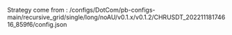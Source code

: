 Strategy come from : /configs/DotCom/pb-configs-main/recursive_grid/single/long/noAU/v0.1.x/v0.1.2/CHRUSDT_20221118174616_859f6/config.json